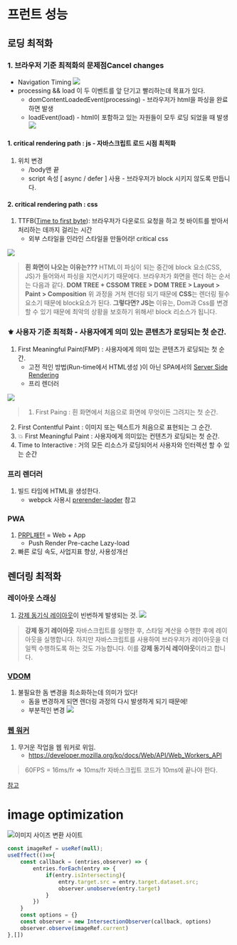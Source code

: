 # 프런트 성능
## 로딩 최적화
### 1. 브라우저 기준 최적화의 문제점Cancel changes
- Navigation Timing
![](https://images.velog.io/images/jgi0105/post/ef68ae7d-de7b-4c12-8438-4ad783cf74bd/image.png)
- processing && load 이 두 이벤트를 앞 단기고 빨리하는데 목표가 있다.
	- domContentLoadedEvent(processing) - 브라우저가 html을 파싱을 완료하면 발생
    - loadEvent(load) - html이 포함하고 있는 자원들이 모두 로딩 되었을 때 발생
![](https://images.velog.io/images/jgi0105/post/78652c7c-c5fb-45c3-a4f9-6e810407540b/image.png)

#### 1. critical rendering path : js - 자바스크립트 로드 시점 최적화
1. 위치 변경
	- /body맨 끝
    - script 속성 [ async / defer ] 사용 - 브라우저가 block 시키지 않도록 만듭니다.

#### 2. critical rendering path : css
1. TTFB([Time to first byte](https://en.wikipedia.org/wiki/Time_to_first_byte)): 브라우저가 다운로드 요청을 하고 첫 바이트를 받아서 처리하는 데까지 걸리는 시간
	- 외부 스타일을 인라인 스타일을 만들어라! critical css

![](https://images.velog.io/images/jgi0105/post/1e65d201-af88-4e26-80a8-f3e1232212f7/image.png)



> **흰 화면이 나오는 이유는???** 
HTML이 파싱이 되는 중간에 block 요소(CSS, JS)가 들어와서 파싱을 지연시키기 때문에다.
브라우저가 화면을 렌더 하는 순서는 다음과 같다.
**DOM TREE + CSSOM TREE > DOM TREE  > Layout > Paint > Composition**
위 과정을 거쳐 렌더링 되기 때문에 **CSS**는 렌더링 필수 요소기 때문에 block요소가 된다.
**그렇다면? JS는**
이유는, Dom과 Css를 변경할 수 있기 때문에 최악의 상황을 보호하기 위해서! block 리소스가 됩니다.


### ⚜️ 사용자 기준 최적화 - 사용자에게 의미 있는 콘텐츠가 로딩되는 첫 순간.
1. First Meaningful Paint(FMP) : 사용자에게 의미 있는 콘텐츠가 로딩되는 첫 순간.
	- 고전 적인 방법(Run-time에서 HTML생성 )이 아닌 SPA에서의 [Server Side Rendering](https://developers.google.com/web/updates/2019/02/rendering-on-the-web?hl=ko)
    - 프리 렌더러
    
![](https://images.velog.io/images/jgi0105/post/e7112dc5-4308-4859-aa87-be64af1ae0fa/image.png)
> 1. First Paing : 흰 화면에서 처음으로 화면에 무엇이든 그려지는 첫 순간.
2. First Contentful Paint : 이미지 또는 텍스트가 처음으로 표현되는 그 순간.
3. 💥 First Meaningful Paint : 사용자에게 의미있는 컨텐츠가 로딩되는 첫 순간.
4. Time to Interactive : 거의 모든 리소스가 로딩되어서 사용자와 인터렉션 할 수 있는 순간

### 프리 렌더러
1. 빌드 타임에 HTML을 생성한다.
	- webpck 사용시 [prerender-laoder](https://www.npmjs.com/package/prerender-loader) 참고

### PWA
1. [PRPL패턴](https://web.dev/apply-instant-loading-with-prpl/) = Web + App
	- Push Render Pre-cache Lazy-load
2. 빠른 로딩 속도, 사업지표 향상, 사용성개선

## 렌더링 최적화
### 레이아웃 스래싱
1. [강제 동기식 레이아웃](https://developers.google.com/web/tools/chrome-devtools/rendering-tools?hl=ko)이 빈번하게 발생되는 것.
![](https://images.velog.io/images/jgi0105/post/56e76c0a-73bc-4f1a-a0ef-a6c99388352e/image.png)

> **강제 동기 레이아웃**
자바스크립트를 실행한 후, 스타일 계산을 수행한 후에 레이아웃을 실행합니다. 하지만 자바스크립트를 사용하여 브라우저가 레이아웃을 더 일찍 수행하도록 하는 것도 가능합니다. 이를 **강제 동기식 레이아웃**이라고 합니다.

### [VDOM](https://medium.com/geekabyte/lets-better-know-the-famous-vdom-a21faf9e9157)
1. 불필요한 돔 변경을 최소화하는데 의미가 있다!
	- 돔을 변경하게 되면 렌더링 과정의 다시 발생하게 되기 때문에!
    - 부분적인 변경
![](https://images.velog.io/images/jgi0105/post/f432cbfb-127b-4133-b28c-81a8a8c269d7/image.png)
### [웹 워커](https://developer.mozilla.org/ko/docs/Web/API/Web_Workers_API)
1. 무거운 작업을 웹 워커로 위임.
	- https://developer.mozilla.org/ko/docs/Web/API/Web_Workers_API


> 60FPS = 16ms/fr => 10ms/fr
자바스크립트 코드가 10ms에 끝나야 한다.

[참고](https://www.youtube.com/watch?v=G1IWq2blu8c)


# image optimization
![이미지 사이즈 변환 사이트](https://squoosh.app/editor)
```jsx
const imageRef = useRef(null);
useEffect(()=>{
	const callback = (entries,observer) => {
		entries.forEach(entry => {
			if(entry.isIntersecting){
				entry.target.src = entry.target.dataset.src;
				observer.unobserve(entry.target)
			}
		})
	}
	const options = {}
	const observer = new IntersectionObserver(callback, options)	
	observer.observe(imageRef.current)
},[])
```
